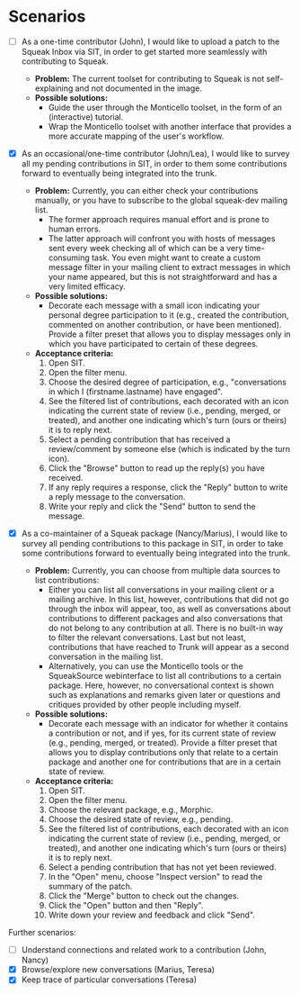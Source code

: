 # Scenarios

- [ ] As a one-time contributor (John), I would like to upload a patch to the Squeak Inbox via SIT, in order to get started more seamlessly with contributing to Squeak.
  * **Problem:** The current toolset for contributing to Squeak is not self-explaining and not documented in the image.
  * **Possible solutions:**
    + Guide the user through the Monticello toolset, in the form of an (interactive) tutorial.
    + Wrap the Monticello toolset with another interface that provides a more accurate mapping of the user's workflow.

- [x] As an occasional/one-time contributor (John/Lea), I would like to survey all my pending contributions in SIT, in order to them some contributions forward to eventually being integrated into the trunk.
  * **Problem:** Currently, you can either check your contributions manually, or you have to subscribe to the global squeak-dev mailing list.
    + The former approach requires manual effort and is prone to human errors.
	+ The latter approach will confront you with hosts of messages sent every week checking all of which can be a very time-consuming task.
      You even might want to create a custom message filter in your mailing client to extract messages in which your name appeared, but this is not straightforward and has a very limited efficacy.
  * **Possible solutions:**
    + Decorate each message with a small icon indicating your personal degree participation to it (e.g., created the contribution, commented on another contribution, or have been mentioned). Provide a filter preset that allows you to display messages only in which you have participated to certain of these degrees.
  * **Acceptance criteria:**
    1. Open SIT.
    2. Open the filter menu.
    3. Choose the desired degree of participation, e.g., "conversations in which I (firstname.lastname) have engaged".
    4. See the filtered list of contributions, each decorated with an icon indicating the current state of review (i.e., pending, merged, or treated), and another one indicating which's turn (ours or theirs) it is to reply next.
    5. Select a pending contribution that has received a review/comment by someone else (which is indicated by the turn icon).
    6. Click the "Browse" button to read up the reply(s) you have received.
    7. If any reply requires a response, click the "Reply" button to write a reply message to the conversation.
    8. Write your reply and click the "Send" button to send the message.

- [x] As a co-maintainer of a Squeak package (Nancy/Marius), I would like to survey all pending contributions to this package in SIT, in order to take some contributions forward to eventually being integrated into the trunk.
  * **Problem:** Currently, you can choose from multiple data sources to list contributions:
    + Either you can list all conversations in your mailing client or a mailing archive.
      In this list, however, contributions that did not go through the inbox will appear, too, as well as conversations about contributions to different packages and also conversations that do not belong to any contribution at all.
	  There is no built-in way to filter the relevant conversations.
	  Last but not least, contributions that have reached to Trunk will appear as a second conversation in the mailing list.
	+ Alternatively, you can use the Monticello tools or the SqueakSource webinterface to list all contributions to a certain package.
	  Here, however, no conversational context is shown such as explanations and remarks given later or questions and critiques provided by other people including myself.
  * **Possible solutions:**
    + Decorate each message with an indicator for whether it contains a contribution or not, and if yes, for its current state of review (e.g., pending, merged, or treated). Provide a filter preset that allows you to display contributions only that relate to a certain package and another one for contributions that are in a certain state of review.
  * **Acceptance criteria:**
    1. Open SIT.
    2. Open the filter menu.
    3. Choose the relevant package, e.g., Morphic.
    4. Choose the desired state of review, e.g., pending.
    5. See the filtered list of contributions, each decorated with an icon indicating the current state of review (i.e., pending, merged, or treated), and another one indicating which's turn (ours or theirs) it is to reply next.
    6. Select a pending contribution that has not yet been reviewed.
    7. In the "Open" menu, choose "Inspect version" to read the summary of the patch.
    8. Click the "Merge" button to check out the changes.
    9. Click the "Open" button and then "Reply".
    10. Write down your review and feedback and click "Send".

Further scenarios:

- [ ] Understand connections and related work to a contribution (John, Nancy)
- [x] Browse/explore new conversations (Marius, Teresa)
- [x] Keep trace of particular conversations (Teresa)
